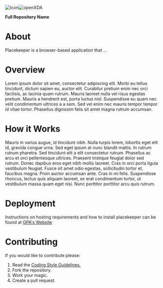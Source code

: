 ![Icon](http://www.gridprotectionalliance.org/images/products/icons%2064/iconPlacekeeper_64.png)![openXDA](http://www.gridprotectionalliance.org/images/products/placekeeper.png)

**Full Repository Name**

# About

Placekeeper is a browser-based application that ...

# Overview

Lorem ipsum dolor sit amet, consectetur adipiscing elit. Morbi eu tellus tincidunt, dictum sapien eu, auctor elit. Curabitur pretium enim nec orci facilisis, ac lacinia quam rutrum. 
Mauris laoreet nulla vel risus egestas pretium. Mauris a hendrerit est, porta luctus nisl. Suspendisse eu quam nec velit condimentum ultrices a a sem. Sed vel enim nec mauris tempor 
tempor id vitae tortor. Phasellus dignissim felis sit amet magna rutrum accumsan.

# How it Works

Mauris in varius augue, id tincidunt nibh. Nulla turpis lorem, lobortis eget elit id, gravida congue urna. Sed eget ipsum at nunc blandit mattis. In rutrum rutrum pharetra. 
Sed tincidunt elit a elit consectetur rutrum. Phasellus ac arcu et orci pellentesque ultrices. Praesent tristique feugiat dolor sed rutrum. Donec dapibus eros eget nibh mollis 
laoreet. Cras in orci porta ligula vestibulum feugiat. Fusce sit amet odio egestas, sollicitudin tortor et, faucibus magna. Proin auctor accumsan ante. Cras in mi felis. 
Suspendisse rhoncus, lectus quis aliquam laoreet, ex erat condimentum tortor, ut vestibulum massa quam eget nisi. Nunc porttitor porttitor arcu quis rutrum.

# Deployment

Instructions on hosting requirements and how to install placekeeper can be found at [GPA's Website](https://www.gridprotectionalliance.org)

# Contributing

If you would like to contribute please:

1. Read the [Coding Style Guidelines.](https://www.gridprotectionalliance.org/docs/GPA_Coding_Guidelines_2011_03.pdf)
2. Fork the repository.
3. Work your magic.
4. Create a pull request.
